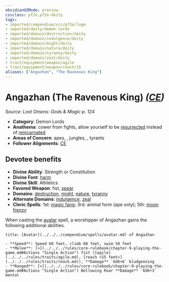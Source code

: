```yaml
---
obsidianUIMode: preview
cssclass: pf2e,pf2e-deity
tags:
- imported/compendium/src/pf2e/logm
- imported/deity/demon-lords
- imported/domain/destruction/deity
- imported/domain/indulgence/deity
- imported/domain/might/deity
- imported/domain/nature/deity
- imported/domain/tyranny/deity
- imported/domain/zeal/deity
- trait/equipment/weapon/agile
- trait/equipment/weapon/reach/15
aliases: ["Angazhan", "The Ravenous King"]
---
```

# Angazhan (The Ravenous King) *([CE](chaotic-evil-b1.md))*  
*Source: Lost Omens: Gods & Magic p. 124*  

- **Category**: Demon Lords
- **Anathema**: cower from fights, allow yourself to be [resurrected](../../spells/rituals/resurrect.md) instead of [reincarnated](../../spells/rituals/reincarnate-apg.md)
- **Areas of Concern**: apes, , jungles, , tyrants
- **Follower Alignments**: [CE](chaotic-evil-b1.md)

## Devotee benefits

- **Divine Ability**: Strength or Constitution
- **Divine Font**: [harm](../../spells/harm.md)
- **Divine Skill**: Athletics
- **Favored Weapon**: fist, [spear](../../equipment/items/spear.md)
- **Domains**: [destruction](../domains.md#Destruction), [might](../domains.md#Might), [nature](../domains.md#Nature), [tyranny](../domains.md#Tyranny)
- **Alternate Domains**: [indulgence](../domains.md#Indulgence), [zeal](../domains.md#Zeal)
- **Cleric Spells**: 1st: [magic fang](../../spells/magic-fang.md); 3rd: animal form (ape only); 5th: [moon frenzy](../../spells/moon-frenzy.md)

When casting the [avatar](../../spells/avatar.md) spell, a worshipper of Angazhan gains the following additional abilities.

```ad-embed-avatar
title: [Avatar](../../../compendium/spells/avatar.md) of Angazhan

- **Speed**: Speed 60 feet, climb 60 feet, swim 50 feet
- **Melee**: [>](../../../rules/core-rulebook/chapter-9-playing-the-game.md#Actions "Single Action") fist ([agile](../../../rules/traits/agile.md), [reach <15 feet>](../../../rules/traits/reach.md)), **Damage** `6d6+6` bludgeoning
- **Ranged**: [>](../../../rules/core-rulebook/chapter-9-playing-the-game.md#Actions "Single Action") Bellowing Roar **Damage** `6d6+3` mental
```
